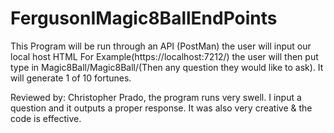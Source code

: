 # FergusonIMagic8BallEndPoints

This Program will be run through an API (PostMan) the user will input our local host HTML For Example(https://localhost:7212/) the user will then put type in Magic8Ball/Magic8Ball/(Then any question they would like to ask). It will generate 1 of 10 fortunes.

Reviewed by: Christopher Prado, the program runs very swell. I input a question and it outputs a proper response. It was also very creative & the code is effective.
